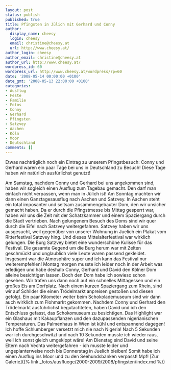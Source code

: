 ```yaml
---
layout: post
status: publish
published: true
title: Pfingsten in Jülich mit Gerhard und Conny
author:
  display_name: cheesy
  login: cheesy
  email: christine@cheesy.at
  url: http://www.cheesy.at/
author_login: cheesy
author_email: christine@cheesy.at
author_url: http://www.cheesy.at/
wordpress_id: 60
wordpress_url: http://www.cheesy.at/wordpress/?p=60
date: '2008-05-14 00:00:00 +0100'
date_gmt: '2008-05-13 22:00:00 +0100'
categories:
- Ausflug
- Feste
- Familie
- Fotos
- Conny
- Gerhard
- Pfingsten
- Satzvey
- Aachen
- Köln
- Moor
- Deutschland
comments: []
---
```

<!--:de--><!-- 4961-->Etwas nachträglich noch ein Eintrag zu unserem Pfingstbesuch: Conny und Gerhard waren ein paar Tage bei uns in Deutschland zu Besuch! Diese Tage haben wir natürlich ausfürlichst genutzt!
Am Samstag, nachdem Conny und Gerhard bei uns angekommen sind, haben wir sogleich einen Ausflug zum Tagebau gemacht. Den darf man einfach nicht verpassen, wenn man in Jülich ist!
Am Sonntag machten wir dann einen Ganztagesausflug nach Aachen und Satzvey. In Aachen steht ein total imposanter und seltsam zusammengebauter Dom, den wir unsicher gemacht haben. Da er durch die Pfingstmesse bis Mittag gesperrt war, haben wir uns die Zeit mit der Schatzkammer und einem Spaziergang durch die Stadt vertrieben. Nach gelungenem Besuch des Doms sind wir quer durch die Eifel nach Satzvey weitergefahren. Satzvey haben wir uns ausgesucht, weil gegenüber von unserer Wohnung in Juelich ein Plakat vom Ritterfestival Satzvey hing. Und dieses Mittelalterfestival war wirklich gelungen. Die Burg Satzvey bietet eine wunderschöne Kulisse für das Festival. Die gesamte Gegend um die Burg herum war mit Zelten geschmückt und unglaublich viele Leute waren passend gekleidet. Insgesamt war die Atmosphäre super und ich kann das Festival nur weiterempfehlen!
Montag morgen musste ich leider noch in der Arbeit was erledigen und habe deshalb Conny, Gerhard und David den Kölner Dom alleine besichtigen lassen. Doch den Dom habe ich sowieso schon gesehen. Wir trafen uns dann noch auf ein schnelles Mittagessen und ein großes Eis am Dorfplatz. Nach einem kurzen Spaziergang zum Rhein, sind wir auf Schilder die einen Trödelmarkt anpreisen gestoßen und diesen gefolgt. Ein paar Kilometer weiter beim Schokolademuseum sind wir dann auch wirklich zum Flohmarkt gekommen. Nachdem Conny und Gerhard den Trödelmarkt ausführlichst begutachteten, haben David und ich den Entschluss gefasst, das Schokomuseum zu besichtigen. Das Highlight war ein Glashaus mit Kakaupflanzen und den dazupassenden nigerianischen Temperaturen. Das Palmenhaus in Wien ist kühl und entspannend dagegen! Ich hoffe Schlumberger versetzt mich nie nach Nigeria! Nach 5 Sekunden war ich durchgeschwitzt und nach 10 Sekunden musste ich wieder raus, weil ich sonst gleich umgekippt wäre!
Am Dienstag sind David und seine Eltern nach Vechta weitergefahren - ich musste leider und ungeplanterweise noch bis Donnerstag in Juelich bleiben! Somit habe ich einen Ausflug ins Moor und zu den Seehundsbänken verpasst! Mpf!
[Zur Galerie]({% link _fotos/ausfluege/2000-2009/2008/pfingsten/index.md %})
